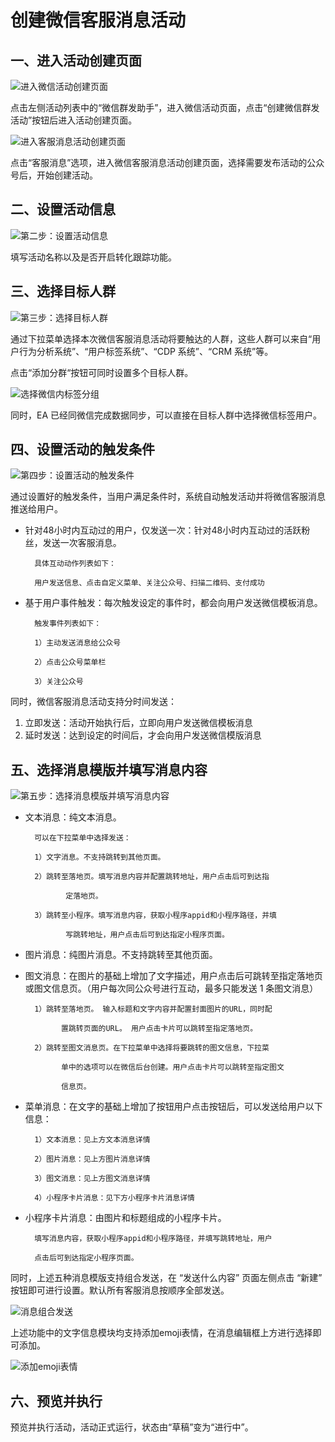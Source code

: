 # 创建微信客服消息活动

## 一、进入活动创建页面

![&#x8FDB;&#x5165;&#x5FAE;&#x4FE1;&#x6D3B;&#x52A8;&#x521B;&#x5EFA;&#x9875;&#x9762;](../../.gitbook/assets/ke-fu-huo-dong-chuang-jian-.png)

点击左侧活动列表中的“微信群发助手”，进入微信活动页面，点击“创建微信群发活动”按钮后进入活动创建页面。

![&#x8FDB;&#x5165;&#x5BA2;&#x670D;&#x6D88;&#x606F;&#x6D3B;&#x52A8;&#x521B;&#x5EFA;&#x9875;&#x9762;](../../.gitbook/assets/wei-xin-huo-dong-ye-mian-.png)

点击“客服消息”选项，进入微信客服消息活动创建页面，选择需要发布活动的公众号后，开始创建活动。

## 二、设置活动信息

![&#x7B2C;&#x4E8C;&#x6B65;&#xFF1A;&#x8BBE;&#x7F6E;&#x6D3B;&#x52A8;&#x4FE1;&#x606F;](../../.gitbook/assets/ke-fu-xiao-xi-she-zhi-ming-cheng-.png)

填写活动名称以及是否开启转化跟踪功能。

## 三、选择目标人群

![&#x7B2C;&#x4E09;&#x6B65;&#xFF1A;&#x9009;&#x62E9;&#x76EE;&#x6807;&#x4EBA;&#x7FA4;](../../.gitbook/assets/ke-fu-xiao-xi-tian-jia-fen-qun-.png)

通过下拉菜单选择本次微信客服消息活动将要触达的人群，这些人群可以来自“用户行为分析系统”、“用户标签系统”、“CDP 系统”、“CRM 系统”等。

点击“添加分群“按钮可同时设置多个目标人群。

![&#x9009;&#x62E9;&#x5FAE;&#x4FE1;&#x5185;&#x6807;&#x7B7E;&#x5206;&#x7EC4;](../../.gitbook/assets/image%20%2817%29.png)

同时，EA 已经同微信完成数据同步，可以直接在目标人群中选择微信标签用户。

## 四、设置活动的触发条件

![&#x7B2C;&#x56DB;&#x6B65;&#xFF1A;&#x8BBE;&#x7F6E;&#x6D3B;&#x52A8;&#x7684;&#x89E6;&#x53D1;&#x6761;&#x4EF6;](../../.gitbook/assets/ke-fu-chu-fa-tiao-jian-%20%281%29.png)

通过设置好的触发条件，当用户满足条件时，系统自动触发活动并将微信客服消息推送给用户。

* 针对48小时内互动过的用户，仅发送一次：针对48小时内互动过的活跃粉丝，发送一次客服消息。

        具体互动动作列表如下：

        用户发送信息、点击自定义菜单、关注公众号、扫描二维码、支付成功

* 基于用户事件触发：每次触发设定的事件时，都会向用户发送微信模板消息。

        触发事件列表如下：

        1）主动发送消息给公众号

        2）点击公众号菜单栏

        3）关注公众号

同时，微信客服消息活动支持分时间发送：

1. 立即发送：活动开始执行后，立即向用户发送微信模板消息
2. 延时发送：达到设定的时间后，才会向用户发送微信模版消息

## 五、选择消息模版并填写消息内容

![&#x7B2C;&#x4E94;&#x6B65;&#xFF1A;&#x9009;&#x62E9;&#x6D88;&#x606F;&#x6A21;&#x7248;&#x5E76;&#x586B;&#x5199;&#x6D88;&#x606F;&#x5185;&#x5BB9;](../../.gitbook/assets/ke-fu-xiao-xi-yu-lan-ye-mian-.png)

* 文本消息：纯文本消息。

        可以在下拉菜单中选择发送：

        1）文字消息。不支持跳转到其他页面。

        2）跳转至落地页。填写消息内容并配置跳转地址，用户点击后可到达指  

               定落地页。

        3）跳转至小程序。填写消息内容，获取小程序appid和小程序路径，并填

               写跳转地址，用户点击后可到达指定小程序页面。

* 图片消息：纯图片消息。不支持跳转至其他页面。 
* 图文消息：在图片的基础上增加了文字描述，用户点击后可跳转至指定落地页或图文信息页。（用户每次同公众号进行互动，最多只能发送 1 条图文消息）

        1）跳转至落地页。 输入标题和文字内容并配置封面图片的URL，同时配

              置跳转页面的URL。 用户点击卡片可以跳转至指定落地页。

        2）跳转至图文消息页。在下拉菜单中选择将要跳转的图文信息，下拉菜

              单中的选项可以在微信后台创建。用户点击卡片可以跳转至指定图文 

              信息页。

* 菜单消息：在文字的基础上增加了按钮用户点击按钮后，可以发送给用户以下信息：

        1）文本消息：见上方文本消息详情

        2）图片消息：见上方图片消息详情

        3）图文消息：见上方图文消息详情

        4）小程序卡片消息：见下方小程序卡片消息详情

* 小程序卡片消息：由图片和标题组成的小程序卡片。

        填写消息内容，获取小程序appid和小程序路径，并填写跳转地址，用户 

        点击后可到达指定小程序页面。

同时，上述五种消息模版支持组合发送，在 “发送什么内容” 页面左侧点击 “新建” 按钮即可进行设置。默认所有客服消息按顺序全部发送。

![&#x6D88;&#x606F;&#x7EC4;&#x5408;&#x53D1;&#x9001;](../../.gitbook/assets/ke-fu-zu-he-tian-jia-.png)

上述功能中的文字信息模块均支持添加emoji表情，在消息编辑框上方进行选择即可添加。

![&#x6DFB;&#x52A0;emoji&#x8868;&#x60C5;](../../.gitbook/assets/emoji-biao-qing-.png)

## 六、预览并执行

预览并执行活动，活动正式运行，状态由“草稿”变为“进行中”。

